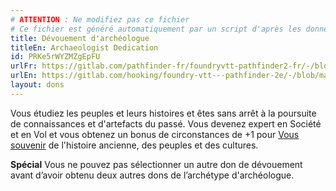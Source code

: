 ```yaml
---
# ATTENTION : Ne modifiez pas ce fichier
# Ce fichier est généré automatiquement par un script d'après les données du module Foundry VTT officiel et de sa traduction
title: Dévouement d'archéologue
titleEn: Archaeologist Dedication
id: PRKe5rWYZMZgEpFU
urlFr: https://gitlab.com/pathfinder-fr/foundryvtt-pathfinder2-fr/-/blob/master/data/feats/PRKe5rWYZMZgEpFU.htm
urlEn: https://gitlab.com/hooking/foundry-vtt---pathfinder-2e/-/blob/master/packs/data/feats.db/archaeologist-dedication.json
layout: dons
---
```

Vous étudiez les peuples et leurs histoires et êtes sans arrêt à la poursuite de connaissances et d'artefacts du passé. Vous devenez expert en Société et en Vol et vous obtenez un bonus de circonstances de +1 pour [Vous souvenir](../actions/se-souvenir-connaissance.md) de l'histoire ancienne, des peuples et des cultures.

**Spécial** Vous ne pouvez pas sélectionner un autre don de dévouement avant d’avoir obtenu deux autres dons de l’archétype d'archéologue.

